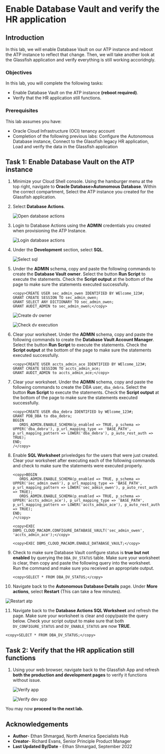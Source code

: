 # Enable Database Vault and verify the HR application

## Introduction

In this lab, we will enable Database Vault on our ATP instance and reboot the ATP instance to reflect that change. Then, we will take another look at the Glassfish application and verify everything is still working accoridngly.


### Objectives

In this lab, you will complete the following tasks:

- Enable Database Vault on the ATP instance **(reboot required)**.
- Verify that the HR application still functions.
  
### Prerequisites

This lab assumes you have:
- Oracle Cloud Infrastructure (OCI) tenancy account
- Completion of the following previous labs: Configure the Autonomous Database instance, Connect to the Glassfish legacy HR application, Load and verify the data in the Glassfish application

## Task 1: Enable Database Vault on the ATP instance

1. Minimize your Cloud Shell console. Using the hamburger menu at the top right, navigate to **Oracle Database>Autonomous Database**. Within the correct compartment, Select the ATP instance you created for the Glassfish application.

2. Select **Database Actions**.

   ![Open database actions](images/database-actions.png)

3. Login to Database Actions using the **ADMIN** credentials you created when provisioning the ATP Instance.

   ![Login database actions](images/db-actions-login.png)

4. Under the **Development** section, select **SQL**.

   ![Select sql](images/select-sql.png)

5. Under the **ADMIN** schema, copy and paste the following commands to create the **Database Vault owner**. Select the button **Run Script** to execute the statements. Check the **Script output** at the bottom of the page to make sure the statements executed successfully.

   ```
   <copy>CREATE USER sec_admin_owen IDENTIFIED BY WElcome_123#;
   GRANT CREATE SESSION TO sec_admin_owen;
   GRANT SELECT ANY DICTIONARY TO sec_admin_owen;
   GRANT AUDIT_ADMIN to sec_admin_owen;</copy>
   ```

   ![Create dv owner](images/create-dv-owner.png)

   ![Check dv execution](images/check-dv-execution.png)

6. Clear your worksheet. Under the **ADMIN** schema, copy and paste the following commands to create the **Database Vault Account Manager**. Select the button **Run Script** to execute the statements. Check the **Script output** at the bottom of the page to make sure the statements executed successfully.

   ```
   <copy>CREATE USER accts_admin_ace IDENTIFIED BY WElcome_123#;
   GRANT CREATE SESSION TO accts_admin_ace;
   GRANT AUDIT_ADMIN to accts_admin_ace;</copy>
   ```
7. Clear your worksheet. Under the **ADMIN** schema, copy and paste the following commands to create the DBA user, `dba_debra`. Select the button **Run Script** to execute the statements. Check the **Script output** at the bottom of the page to make sure the statements executed successfully.

   ```
   <copy>CREATE USER dba_debra IDENTIFIED by WElcome_123#;
   GRANT PDB_DBA to dba_debra;
   BEGIN
      ORDS_ADMIN.ENABLE_SCHEMA(p_enabled => TRUE, p_schema => UPPER('dba_debra'), p_url_mapping_type => 'BASE_PATH', p_url_mapping_pattern => LOWER('dba_debra'), p_auto_rest_auth => TRUE);
   END;
   /</copy>
   ```

8. Enable **SQL Worksheet** priveledges for the users that were just created. Clear your worksheet after executing each of the following commands and check to make sure the statements were executed properly.

   ```
   <copy>BEGIN
      ORDS_ADMIN.ENABLE_SCHEMA(p_enabled => TRUE, p_schema => UPPER('sec_admin_owen'), p_url_mapping_type => 'BASE_PATH', p_url_mapping_pattern => LOWER('sec_admin_owen'), p_auto_rest_auth => TRUE);
      ORDS_ADMIN.ENABLE_SCHEMA(p_enabled => TRUE, p_schema => UPPER('accts_admin_ace'), p_url_mapping_type => 'BASE_PATH', p_url_mapping_pattern => LOWER('accts_admin_ace'), p_auto_rest_auth => TRUE);
   END;
   /</copy>
   ```

   ```
   <copy>EXEC DBMS_CLOUD_MACADM.CONFIGURE_DATABASE_VAULT('sec_admin_owen', 'accts_admin_ace');</copy>
   ```

   ```
   <copy>EXEC DBMS_CLOUD_MACADM.ENABLE_DATABASE_VAULT;</copy>
   ```

9. Check to make sure Database Vault configure status is **true but not enabled** by querying the `DBA_DV_STATUS` table. Make sure your worksheet is clear, then copy and paste the following query into the worksheet. Run the command and make sure you received an appropriate output.

   ```
   <copy>SELECT * FROM DBA_DV_STATUS;</copy>
   ```

10. Navigate back to the **Autonomous Database Details** page. Under **More actions**, select **Restart** (This can take a few minutes).

   ![Restart atp](images/restart-atp.png)

11. Navigate back to the **Database Actions SQL Worksheet** and refresh the page. Make sure your worksheet is clear and copy/paste the query below. Check your script output to make sure that both `DV_CONFIGURE_STATUS` and `DV_ENABLE_STATUS` are now **TRUE**.

   ```
   <copy>SELECT * FROM DBA_DV_STATUS;</copy>
   ```

## Task 2: Verify that the HR application still functions

1. Using your web browser, navigate back to the Glassfish App and refresh **both the production and development pages** to verify it functions without issue. 

   ![Verify app](images/front-page-prod.png)

   ![Verify dev app](images/front-page-dev.png)


You may now **proceed to the next lab.**

## Acknowledgements

- **Author**- Ethan Shmargad, North America Specialists Hub
- **Creator**- Richard Evans, Senior Principle Product Manager
- **Last Updated By/Date** - Ethan Shmargad, September 2022
